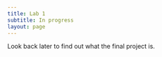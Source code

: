 ```yaml
---
title: Lab 1
subtitle: In progress
layout: page
---
```


Look back later to find out what the final project is.